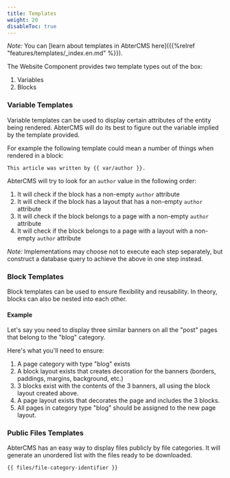 ```yaml
---
title: Templates
weight: 20
disableToc: true
---
```


*Note:* You can [learn about templates in AbterCMS here]({{%relref "features/templates/_index.en.md" %}}).

The Website Component provides two template types out of the box:

1. Variables
2. Blocks

### Variable Templates

Variable templates can be used to display certain attributes of the entity being rendered. AbterCMS will do its best to figure out the variable implied by the template provided.

For example the following template could mean a number of things when rendered in a block:

    This article was written by {{ var/author }}.

AbterCMS will try to look for an `author` value in the following order:

1. It will check if the block has a non-empty `author` attribute
2. It will check if the block has a layout that has a non-empty `author` attribute
3. It will check if the block belongs to a page with a non-empty `author` attribute
4. It will check if the block belongs to a page with a layout with a non-empty `author` attribute 

*Note:* Implementations may choose not to execute each step separately, but construct a database query to achieve the above in one step instead.

### Block Templates

Block templates can be used to ensure flexibility and reusability. In theory, blocks can also be nested into each other.

#### Example

Let's say you need to display three similar banners on all the "post" pages that belong to the "blog" category.

Here's what you'll need to ensure:

1. A page category with type "blog" exists
2. A block layout exists that creates decoration for the banners (borders, paddings, margins, background, etc.)
3. 3 blocks exist with the contents of the 3 banners, all using the block layout created above.
4. A page layout exists that decorates the page and includes the 3 blocks.
5. All pages in category type "blog" should be assigned to the new page layout.

### Public Files Templates

AbterCMS has an easy way to display files publicly by file categories. It will generate an unordered list with the files
ready to be downloaded.

    {{ files/file-category-identifier }}
